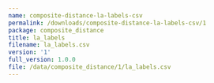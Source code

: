 ```yaml
---
name: composite-distance-la-labels-csv
permalink: /downloads/composite-distance-la-labels-csv/1
package: composite_distance
title: la_labels
filename: la_labels.csv
version: '1'
full_version: 1.0.0
file: /data/composite_distance/1/la_labels.csv
---
```

